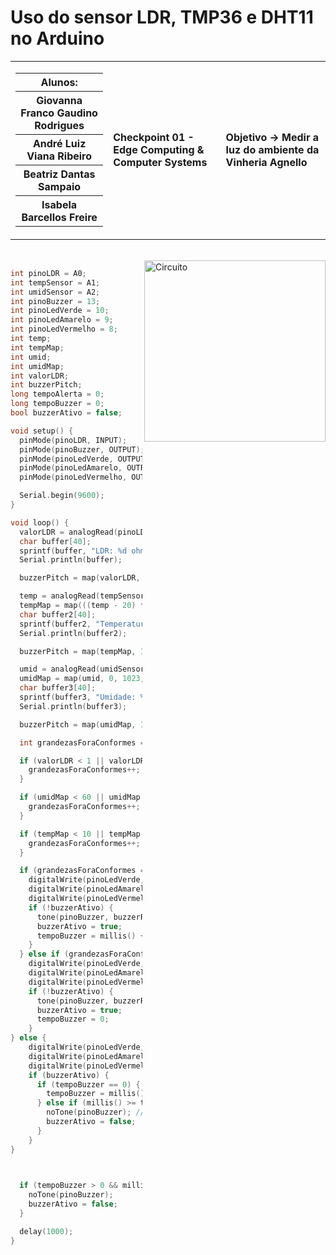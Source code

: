 # Uso do sensor LDR, TMP36 e DHT11 no Arduino

<table>
  <tr>
    <td>
      <div>
        <table>
          <tr>
            <th>Alunos:</th>
          </tr>
          <tr>
            <th>Giovanna Franco Gaudino Rodrigues</th>
          </tr>
          <tr>
            <th>André Luiz Viana Ribeiro</th>
          </tr>
          <tr>
            <th>Beatriz Dantas Sampaio</th>
          </tr>
          <tr>
            <th>Isabela Barcellos Freire</th>
          </tr>
        </table>
      </div>
    </td>
    <td>
      <div>
        <b>Checkpoint 01 - Edge Computing & Computer Systems</b>
      <td> <b>Objetivo → Medir a luz do ambiente da Vinheria Agnello</b> </td>
      </div>
    </td>
  </tr>
</table>

<br>


<img height="290em" src="https://github.com/Ctrl-Alt-Challenge/CP01-EDCS/assets/110347145/7f341af6-93d9-418b-94c4-7403772e867c" alt="Circuito" align="right">

<div align="left" width="600px">
  
```c++
int pinoLDR = A0;
int tempSensor = A1;
int umidSensor = A2;
int pinoBuzzer = 13;
int pinoLedVerde = 10;
int pinoLedAmarelo = 9;
int pinoLedVermelho = 8;
int temp;
int tempMap;
int umid;
int umidMap;
int valorLDR;
int buzzerPitch;
long tempoAlerta = 0;
long tempoBuzzer = 0;
bool buzzerAtivo = false;

void setup() {
  pinMode(pinoLDR, INPUT);
  pinMode(pinoBuzzer, OUTPUT);
  pinMode(pinoLedVerde, OUTPUT);
  pinMode(pinoLedAmarelo, OUTPUT);
  pinMode(pinoLedVermelho, OUTPUT);

  Serial.begin(9600);
}

void loop() {
  valorLDR = analogRead(pinoLDR);
  char buffer[40];
  sprintf(buffer, "LDR: %d ohm(s)", valorLDR);
  Serial.println(buffer);

  buzzerPitch = map(valorLDR, 1, 310, 100, 400);

  temp = analogRead(tempSensor);
  tempMap = map(((temp - 20) * 3.04), 0, 1023, -40, 125);
  char buffer2[40];
  sprintf(buffer2, "Temperatura: %d\xB0""C", tempMap);
  Serial.println(buffer2);

  buzzerPitch = map(tempMap, 1, 310, 100, 400);

  umid = analogRead(umidSensor);
  umidMap = map(umid, 0, 1023, 0, 100);
  char buffer3[40];
  sprintf(buffer3, "Umidade: %d%%", umidMap);
  Serial.println(buffer3);

  buzzerPitch = map(umidMap, 1, 310, 100, 400);

  int grandezasForaConformes = 0;

  if (valorLDR < 1 || valorLDR > 103) {
    grandezasForaConformes++;
  }

  if (umidMap < 60 || umidMap > 80) {
    grandezasForaConformes++;
  }

  if (tempMap < 10 || tempMap > 15) {
    grandezasForaConformes++;
  }

  if (grandezasForaConformes == 1) {
    digitalWrite(pinoLedVerde, LOW);
    digitalWrite(pinoLedAmarelo, HIGH);
    digitalWrite(pinoLedVermelho, LOW);
    if (!buzzerAtivo) {
      tone(pinoBuzzer, buzzerPitch);
      buzzerAtivo = true;
      tempoBuzzer = millis() + 3000;
    }
  } else if (grandezasForaConformes >= 2) {
    digitalWrite(pinoLedVerde, LOW);
    digitalWrite(pinoLedAmarelo, LOW);
    digitalWrite(pinoLedVermelho, HIGH);
    if (!buzzerAtivo) {
      tone(pinoBuzzer, buzzerPitch);
      buzzerAtivo = true;
      tempoBuzzer = 0;
    }
} else {
    digitalWrite(pinoLedVerde, HIGH);
    digitalWrite(pinoLedAmarelo, LOW);
    digitalWrite(pinoLedVermelho, LOW);
    if (buzzerAtivo) {
      if (tempoBuzzer == 0) {
        tempoBuzzer = millis() + 3000; // Reinicia o tempo de 3 segundos
      } else if (millis() >= tempoBuzzer) {
        noTone(pinoBuzzer); // Desliga o buzzer
        buzzerAtivo = false;
      }
    }
}


  
  if (tempoBuzzer > 0 && millis() >= tempoBuzzer) {
    noTone(pinoBuzzer);
    buzzerAtivo = false;
  }

  delay(1000);
}


```
  </div>
